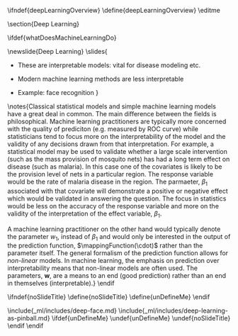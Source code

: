 \ifndef{deepLearningOverview}
\define{deepLearningOverview}
\editme

\section{Deep Learning}

\ifdef{whatDoesMachineLearningDo}

\newslide{Deep Learning}
\slides{
* These are interpretable models: vital for disease modeling etc.

* Modern machine learning methods are less interpretable

* Example: face recognition
}

\notes{Classical statistical models and simple machine learning models have a great deal in common. The main difference between the fields is philosophical. Machine learning practitioners are typically more concerned with the quality of prediciton (e.g. measured by ROC curve) while statisticians tend to focus more on the interpretability of the model and the validity of any decisions drawn from that interpretation. For example, a statistical model may be used to validate whether a large scale intervention (such as the mass provision of mosquito nets) has had a long term effect on disease (such as malaria). In this case one of the covariates is likely to be the provision level of nets in a particular region. The response variable would be the rate of malaria disease in the region. The parmaeter, $\beta_1$ associated with that covariate will demonstrate a positive or negative effect which would be validated in answering the question. The focus in statistics would be less on the accuracy of the response variable and more on the validity of the interpretation of the effect variable, $\beta_1$. 

A machine learning practitioner on the other hand would typically denote the parameter $w_1$, instead of $\beta_1$ and would only be interested in the output of the prediction function, $\mappingFunction(\cdot)$ rather than the parameter itself. The general formalism of the prediction function allows for *non-linear* models. In machine learning, the emphasis on prediction over interpretability means that non-linear models are often used. The parameters, $\mathbf{w}$, are a means to an end (good prediction) rather than an end in themselves (interpretable).}
\endif

<!-- No slide titles in this context -->
\ifndef{noSlideTitle}
\define{noSlideTitle}
\define{unDefineMe}
\endif



\include{_ml/includes/deep-face.md}
\include{_ml/includes/deep-learning-as-pinball.md}
\ifdef{unDefineMe}
\undef{unDefineMe}
\undef{noSlideTitle}
\endif
\endif
